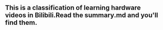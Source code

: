 ## This is a classification of learning hardware videos in Bilibili.Read the summary.md and you'll find them.
